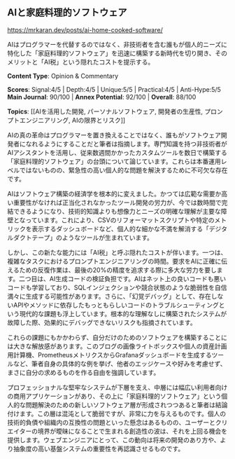 ## AIと家庭料理的ソフトウェア

https://mrkaran.dev/posts/ai-home-cooked-software/

AIはプログラマーを代替するのではなく、非技術者を含む誰もが個人的ニーズに特化した「家庭料理的ソフトウェア」を迅速に構築する新時代を切り開き、そのメリットと「AI税」という隠れたコストを提示する。

**Content Type**: Opinion & Commentary

**Scores**: Signal:4/5 | Depth:4/5 | Unique:5/5 | Practical:4/5 | Anti-Hype:5/5
**Main Journal**: 90/100 | **Annex Potential**: 92/100 | **Overall**: 88/100

**Topics**: [[AIを活用した開発, パーソナルソフトウェア, 開発者の生産性, プロンプトエンジニアリング, AIの限界とリスク]]

AIの真の革命はプログラマーを置き換えることではなく、誰もがソフトウェア開発者になれるようにすることだと筆者は指摘します。専門知識を持つ非技術者がAIアシスタントを活用し、従来数週間かかったカスタムツールを数日で構築する「家庭料理的ソフトウェア」の台頭について論じています。これらは本番運用レベルではないものの、緊急性の高い個人的な問題を解決するために不可欠な存在です。

AIはソフトウェア構築の経済学を根本的に変えました。かつては広範な需要か高い重要性がなければ正当化されなかったツール開発の労力が、今では数時間で完結できるようになり、技術的知識よりも想像力とニーズの明確な理解が主要な障壁となっています。これにより、CSVのリフォーマットスクリプトや特定のメトリックを表示するダッシュボードなど、個人的な細かな不満を解消する「デジタルダクトテープ」のようなツールが生まれています。

しかし、この新たな能力には「AI税」と呼ぶ隠れたコストが伴います。一つは、複雑なタスクにおけるプロンプトエンジニアリングの時間。要求をAIに正確に伝えるための反復作業は、最後の20%の精度を追求する際に多大な労力を要します。二つ目は、AI生成コードの検証負担です。AIはネット上の良いコードも悪いコードも学習しており、SQLインジェクションや競合状態のような脆弱性を自信満々に生成する可能性があります。さらに、「幻覚デバッグ」として、存在しないAPIやメソッドに依存したもっともらしいコードのトラブルシューティングという現代的な課題も浮上しています。根本的な理解なしに構築されたシステムが故障した際、効果的にデバッグできないリスクも指摘されています。

これらの課題にもかかわらず、自分だけのためのソフトウェアを構築することには大きな解放感があります。このブログの画像ライトボックスや個人の資産計画用計算機、PrometheusメトリクスからGrafanaダッシュボードを生成するツールなど、筆者自身の具体的な例を挙げ、他者のエッジケースや好みを考慮せず、まさに自分の求めるものを作る自由を強調しています。

プロフェッショナルな堅牢なシステムが下層を支え、中層には幅広い利用者向けの商用アプリケーションがあり、その上に「家庭料理的ソフトウェア」という個人的な問題解決のための新しいソフトウェア層が形成されつつあると筆者は結論付けます。この層は混沌として脆弱ですが、非常に力を与えるものです。個人の技術的負債や組織内の互換性の問題といった懸念はあるものの、ユーザーとクリエイターの境界が曖昧になることで生まれる創造性の波は、それを上回る機会を提供します。ウェブエンジニアにとって、この動向は将来の開発のあり方や、より抽象度の高い基盤システムの重要性を再認識させるものです。